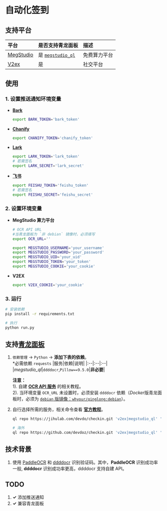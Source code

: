 # 自动化签到

## 支持平台

| 平台                                     | 是否支持青龙面板                             | 描述         |
| :--------------------------------------- | :------------------------------------------- | :----------- |
| [MegStudio](https://studio.brainpp.com/) | 是 [`megstudio_ql`](checkin/megstudio_ql.py) | 免费算力平台 |
| [V2ex](https://www.v2ex.com/)            | 是                                           | 社交平台     |

## 使用

### 1. 设置推送通知环境变量

- **[Bark](https://github.com/finb/bark)**

  ```bash
  export BARK_TOKEN='bark_token'
  ```

- **[Chanify](https://github.com/chanify/chanify)**

  ```bash
  export CHANIFY_TOKEN='chanify_token'
  ```

- **[Lark](https://open.larksuite.com/document/client-docs/bot-v3/add-custom-bot#756b882f)**

  ```bash
  export LARK_TOKEN='lark_token'
  # 若需签名
  export LARK_SECRET='lark_secret'
  ```

- **[飞书](https://open.feishu.cn/document/client-docs/bot-v3/add-custom-bot#756b882f)**

  ```bash
  export FEISHU_TOKEN='feishu_token'
  # 若需签名
  export FEISHU_SECRET='feishu_secret'
  ```

### 2. 设置环境变量

- **MegStudio 算力平台**

  ```bash
  # OCR API URL
  #当青龙面板为 `非 debian` 镜像时，必须填写
  export OCR_URL=''

  export MEGSTUDIO_USERNAME='your_username'
  export MEGSTUDIO_PASSWORD='your_password'
  export MEGSTUDIO_UID='your_uid'
  export MEGSTUDIO_TOKEN='your_token'
  export MEGSTUDIO_COOKIE='your_cookie'
  ```

- **V2EX**

  ```bash
  export V2EX_COOKIE='your_cookie'
  ```

### 3. 运行

```bash
# 安装依赖
pip install -r requirements.txt

# 执行
python run.py
```

## 支持[青龙面板](https://github.com/whyour/qinglong)

1.  `依赖管理` -> `Python` -> **添加下表的依赖**。  
    \*必需依赖 `requests`
    |服务|依赖|说明|
    |:--|:--|:--|
    |_megstudio_ql_|`ddddocr`,`Pillow==9.5.0`|**非必要**|

    **注意：**  
    1). 自建 **[OCR API 服务](https://github.com/sml2h3/ocr_api_server)** 的相关教程。  
    2). 当环境变量 `OCR_URL` 未设置时，必须安装 `ddddocr` 依赖（*Docker*版青龙面板时，必须为 [`debian` 版镜像：`whyour/qinglong:debian`](https://github.com/whyour/qinglong#docker)）。

2.  自行选择所需的服务，相关命令查看 **[官方教程](https://github.com/whyour/qinglong#%E5%86%85%E7%BD%AE%E5%91%BD%E4%BB%A4)**。

    ```bash
    ql repo https://jihulab.com/devdo/checkin.git 'v2ex|megstudio_ql' 'run' 'notify|ql' main

    # 海外
    ql repo https://github.com/devdoz/checkin.git 'v2ex|megstudio_ql' 'run' 'notify|ql' main
    ```

## 技术背景

1. 使用 [PaddleOCR](https://github.com/PaddlePaddle/PaddleOCR) 和 [ddddocr](https://github.com/sml2h3/ddddocr) 识别验证码。其中，**PaddleOCR** 识别成功率一般, **ddddocr** 识别成功率更高，ddddocr 支持自建 API。

## TODO

1. **&checkmark;** 添加推送通知
2. **&checkmark;** 兼容青龙面板
